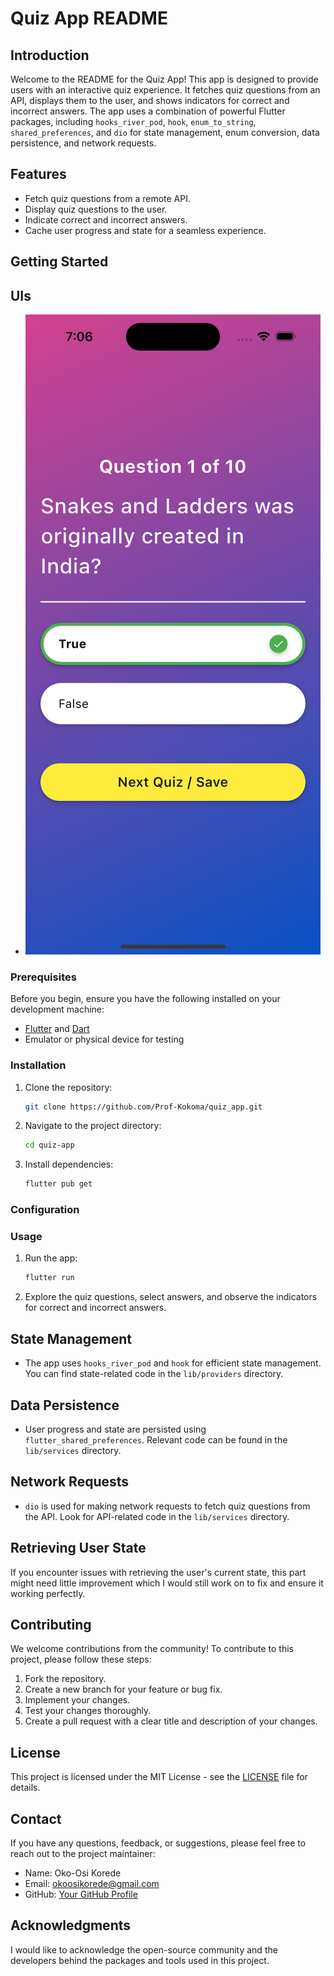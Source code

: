 # Quiz App README

## Introduction

Welcome to the README for the Quiz App! This app is designed to provide users with an interactive quiz experience. It fetches quiz questions from an API, displays them to the user, and shows indicators for correct and incorrect answers. The app uses a combination of powerful Flutter packages, including `hooks_river_pod`, `hook`, `enum_to_string`, `shared_preferences`, and `dio` for state management, enum conversion, data persistence, and network requests.

## Features

- Fetch quiz questions from a remote API.
- Display quiz questions to the user.
- Indicate correct and incorrect answers.
- Cache user progress and state for a seamless experience.

## Getting Started

## UIs

- ![screenshot1](<Simulator Screenshot - iPhone 14 Pro - 2023-09-21 at 07.06.38.png>)

### Prerequisites

Before you begin, ensure you have the following installed on your development machine:

- [Flutter](https://flutter.dev/) and [Dart](https://dart.dev/)
- Emulator or physical device for testing

### Installation

1. Clone the repository:

   ```bash
   git clone https://github.com/Prof-Kokoma/quiz_app.git
   ```

2. Navigate to the project directory:

   ```bash
   cd quiz-app
   ```

3. Install dependencies:

   ```bash
   flutter pub get
   ```

### Configuration

### Usage

1. Run the app:

   ```bash
   flutter run
   ```

2. Explore the quiz questions, select answers, and observe the indicators for correct and incorrect answers.

## State Management

- The app uses `hooks_river_pod` and `hook` for efficient state management. You can find state-related code in the `lib/providers` directory.

## Data Persistence

- User progress and state are persisted using `flutter_shared_preferences`. Relevant code can be found in the `lib/services` directory.

## Network Requests

- `dio` is used for making network requests to fetch quiz questions from the API. Look for API-related code in the `lib/services` directory.

## Retrieving User State

If you encounter issues with retrieving the user's current state, this part might need little improvement which I would still work on to fix and ensure it working perfectly.

## Contributing

We welcome contributions from the community! To contribute to this project, please follow these steps:

1. Fork the repository.
2. Create a new branch for your feature or bug fix.
3. Implement your changes.
4. Test your changes thoroughly.
5. Create a pull request with a clear title and description of your changes.

## License

This project is licensed under the MIT License - see the [LICENSE](LICENSE) file for details.

## Contact

If you have any questions, feedback, or suggestions, please feel free to reach out to the project maintainer:

- Name: Oko-Osi Korede
- Email: okoosikorede@gmail.com
- GitHub: [Your GitHub Profile](https://github.com/Prof-Kokoma)

## Acknowledgments

I would like to acknowledge the open-source community and the developers behind the packages and tools used in this project.
